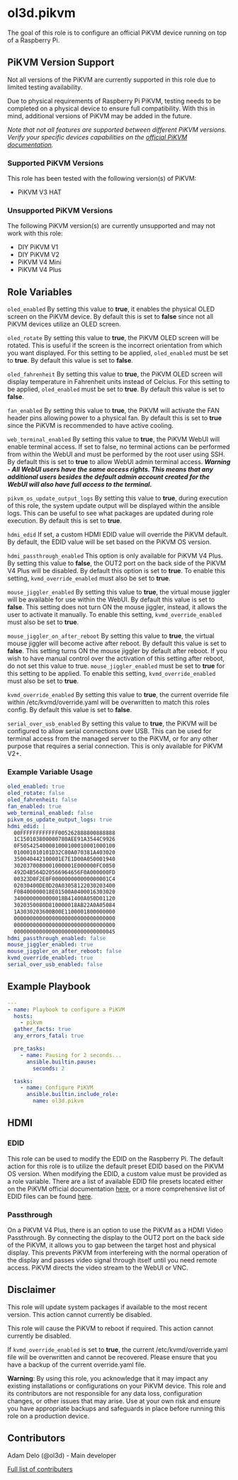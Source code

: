 # ol3d.pikvm

The goal of this role is to configure an official PiKVM device running on top of a Raspberry Pi.

## PiKVM Version Support

Not all versions of the PiKVM are currently supported in this role due to limited testing availability.

Due to physical requirements of Raspberry Pi PiKVM, testing needs to be completed on a physical device to ensure full compatibility. With this in mind, additional versions of PiKVM may be added in the future.

*Note that not all features are supported between different PiKVM versions. Verify your specific devices capabilities on the [official PiKVM documentation](https://docs.pikvm.org/).*

### Supported PiKVM Versions

This role has been tested with the following version(s) of PiKVM:

- PiKVM V3 HAT

### Unsupported PiKVM Versions

The following PiKVM version(s) are currently unsupported and may not work with this role:

- DIY PiKVM V1
- DIY PiKVM V2
- PiKVM V4 Mini
- PiKVM V4 Plus

## Role Variables

`oled_enabled` By setting this value to **true**, it enables the physical OLED screen on the PiKVM device. By default this is set to **false** since not all PiKVM devices utilize an OLED screen.

`oled_rotate` By setting this value to **true**, the PiKVM OLED screen will be rotated. This is useful if the screen is the incorrect orientation from which you want displayed. For this setting to be applied, `oled_enabled` must be set to **true**. By default this value is set to **false**.

`oled_fahrenheit` By setting this value to **true**, the PiKVM OLED screen will display temperature in Fahrenheit units instead of Celcius. For this setting to be applied, `oled_enabled` must be set to **true**. By default this value is set to **false**.

`fan_enabled` By setting this value to **true**, the PiKVM will activate the FAN header pins allowing power to a physical fan. By default this is set to **true** since the PiKVM is recommended to have active cooling.

`web_terminal_enabled` By setting this value to **true**, the PiKVM WebUI will enable terminal access. If set to false, no terminal actions can be performed from within the WebUI and must be performed by the root user using SSH. By default this is set to **true** to allow WebUI admin terminal access. ***Warning - All WebUI users have the same access rights. This means that any additional users besides the default admin account created for the WebUI will also have full access to the terminal.***

`pikvm_os_update_output_logs` By setting this value to **true**, during execution of this role, the system update output will be displayed within the ansible logs. This can be useful to see what packages are updated during role execution. By default this is set to **true**.

`hdmi_edid` If set, a custom HDMI EDID value will override the PiKVM default. By default, the EDID value will be set based on the PiKVM OS version.

`hdmi_passthrough_enabled` This option is only available for PiKVM V4 Plus. By setting this value to **false**, the OUT2 port on the back side of the PiKVM V4 Plus will be disabled. By default this option is set to **true**. To enable this setting, `kvmd_override_enabled` must also be set to **true**.

`mouse_jiggler_enabled` By setting this value to **true**, the virtual mouse jiggler will be available for use within the WebUI. By default this value is set to **false**. This setting does not turn ON the mouse jiggler, instead, it allows the user to activate it manually. To enable this setting, `kvmd_override_enabled` must also be set to **true**.

`mouse_jiggler_on_after_reboot` By setting this value to **true**, the virtual mouse jiggler will become active after reboot. By default this value is set to **false**. This setting turns ON the mouse jiggler by default after reboot. If you wish to have manual control over the activation of this setting after reboot, do not set this value to true. `mouse_jiggler_enabled` must be set to **true** for this setting to be applied. To enable this setting, `kvmd_override_enabled` must also be set to **true**.

`kvmd_override_enabled` By setting this value to **true**, the current override file within /etc/kvmd/override.yaml will be overwritten to match this roles config. By default this value is set to **false**.

`serial_over_usb_enabled` By setting this value to **true**, the PiKVM will be configured to allow serial connections over USB. This can be used for terminal access from the managed server to the PiKVM, or for any other purpose that requires a serial connection. This is only available for PiKVM V2+.

### Example Variable Usage

```yaml
oled_enabled: true
oled_rotate: false
oled_fahrenheit: false
fan_enabled: true
web_terminal_enabled: false
pikvm_os_update_output_logs: true
hdmi_edid: |
  00FFFFFFFFFFFF005262888800888888
  1C150103800000780AEE91A3544C9926
  0F505425400001000100010001000100
  010001010101D32C80A070381A403020
  350040442100001E7E1D00A050001940
  3020370080001000001E000000FC0050
  492D4B564D20566964656F0A000000FD
  00323D0F2E0F000000000000000001C4
  02030400DE0D20A03058122030203400
  F0B400000018E01500A0400016303020
  3400000000000018B41400A050D01120
  3020350080D810000018AB22A0A05084
  1A3030203600B00E1100001800000000
  00000000000000000000000000000000
  00000000000000000000000000000000
  00000000000000000000000000000045
hdmi_passthrough_enabled: false
mouse_jiggler_enabled: true
mouse_jiggler_on_after_reboot: false
kvmd_override_enabled: true
serial_over_usb_enabled: false
```

## Example Playbook

```yaml
---
- name: Playbook to configure a PiKVM
  hosts:
    - pikvm
  gather_facts: true
  any_errors_fatal: true

  pre_tasks:
    - name: Pausing for 2 seconds...
      ansible.builtin.pause:
        seconds: 2

  tasks:
    - name: Configure PiKVM
      ansible.builtin.include_role:
        name: ol3d.pikvm
```

## HDMI

### EDID

This role can be used to modify the EDID on the Raspberry Pi. The default action for this role is to utilize the default preset EDID based on the PiKVM OS version. When modifying the EDID, a custom value must be provided as a role variable. There are a list of available EDID file presets located either on the PiKVM official documentation [here](https://docs.pikvm.org/edid/), or a more comprehensive list of EDID files can be found [here](https://github.com/linuxhw/EDID/tree/master).

### Passthrough

On a PiKVM V4 Plus, there is an option to use the PiKVM as a HDMI Video Passthrough. By connecting the display to the OUT2 port on the back side of the PiKVM, it allows you to gap between the target host and physical display. This prevents PiKVM from interfereing with the normal operation of the display and passes video signal through itself until you need remote access. PiKVM directs the video stream to the WebUI or VNC.

## Disclaimer

This role will update system packages if available to the most recent version. This action cannot currently be disabled.

This role will cause the PiKVM to reboot if required. This action cannot currently be disabled.

If `kvmd_override_enabled` is set to **true**, the current /etc/kvmd/override.yaml file will be overwritten and cannot be recovered. Please ensure that you have a backup of the current override.yaml file.

**Warning**: By using this role, you acknowledge that it may impact any existing installations or configurations on your PiKVM device. This role and its contributors are not responsible for any data loss, configuration changes, or other issues that may arise. Use at your own risk and ensure you have appropriate backups and safeguards in place before running this role on a production device.

## Contributors

Adam Delo (@ol3d) - Main developer

[Full list of contributers](https://github.com/ol3d/ansible-role-pikvm/graphs/contributors)
